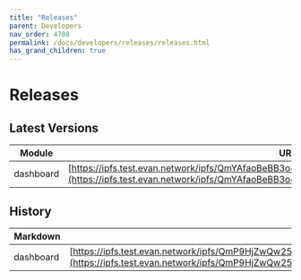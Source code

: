 ```yaml
---
title: "Releases"
parent: Developers
nav_order: 4700
permalink: /docs/developers/releases/releases.html
has_grand_children: true
---
```


# Releases

## Latest Versions

Module | URL | Version
--- | --- | ---
dashboard | [https://ipfs.test.evan.network/ipfs/QmYAfaoBeBB3o4dRXjZ6kcaBDutjfqr5cjanKQsXVBpTBe/index.html](https://ipfs.test.evan.network/ipfs/QmYAfaoBeBB3o4dRXjZ6kcaBDutjfqr5cjanKQsXVBpTBe/index.html) | 23.03.2018

## History

Markdown | URL | Version
--- | --- | ---
dashboard| [https://ipfs.test.evan.network/ipfs/QmP9HjZwQw25Q6v1ceufaYxFbDsKx5Y6gBa3y8zUaKQD4R/index.html](https://ipfs.test.evan.network/ipfs/QmP9HjZwQw25Q6v1ceufaYxFbDsKx5Y6gBa3y8zUaKQD4R/index.html) | 21.03.2018
